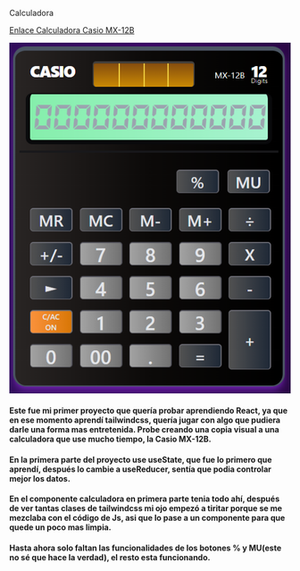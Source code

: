 Calculadora

[Enlace Calculadora Casio MX-12B](https://casio-mx12b-reactjs-tailwindcss.netlify.app/ "Enlace")

<p align="center">
  <img src="./public/Calc.png" alt="Calculadora" />
</p>

#### Este fue mi primer proyecto que quería probar aprendiendo React, ya que en ese momento aprendí tailwindcss, quería jugar con algo que pudiera darle una forma mas entretenida. Probe creando una copia visual a una calculadora que use mucho tiempo, **la Casio MX-12B**.

#### En la primera parte del proyecto use useState, que fue lo primero que aprendí, después lo cambie a useReducer, sentía que podia controlar mejor los datos.

#### En el componente calculadora en primera parte tenia todo ahí, después de ver tantas clases de tailwindcss mi ojo empezó a tiritar porque se me mezclaba con el código de Js, asi que lo pase a un componente para que quede un poco mas limpia.

#### Hasta ahora solo faltan las funcionalidades de los botones % y MU(este no sé que hace la verdad), el resto esta funcionando.

